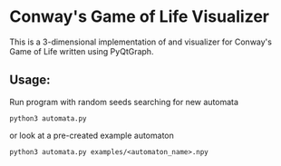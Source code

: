 # Conway's Game of Life Visualizer

This is a 3-dimensional implementation of and visualizer for Conway's Game of Life written using PyQtGraph.

## Usage:
Run program with random seeds searching for new automata
```
python3 automata.py
```
or look at a pre-created example automaton
```
python3 automata.py examples/<automaton_name>.npy
```
